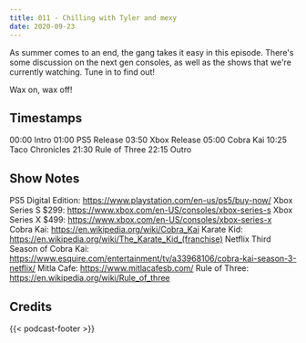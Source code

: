 ```yaml
---
title: 011 - Chilling with Tyler and mexy
date: 2020-09-23
---
```

As summer comes to an end, the gang takes it easy in this episode. There's some discussion on the next gen consoles, as well as the shows that we're currently watching. Tune in to find out!

Wax on, wax off!

## Timestamps
00:00 Intro
01:00 PS5 Release
03:50 Xbox Release
05:00 Cobra Kai
10:25 Taco Chronicles
21:30 Rule of Three
22:15 Outro

## Show Notes
PS5 Digital Edition: https://www.playstation.com/en-us/ps5/buy-now/
Xbox Series S $299: https://www.xbox.com/en-US/consoles/xbox-series-s
Xbox Series X $499: https://www.xbox.com/en-US/consoles/xbox-series-x
Cobra Kai: https://en.wikipedia.org/wiki/Cobra_Kai
Karate Kid: https://en.wikipedia.org/wiki/The_Karate_Kid_(franchise)
Netflix Third Season of Cobra Kai: https://www.esquire.com/entertainment/tv/a33968106/cobra-kai-season-3-netflix/
Mitla Cafe: https://www.mitlacafesb.com/
Rule of Three: https://en.wikipedia.org/wiki/Rule_of_three

## Credits
{{< podcast-footer >}}
